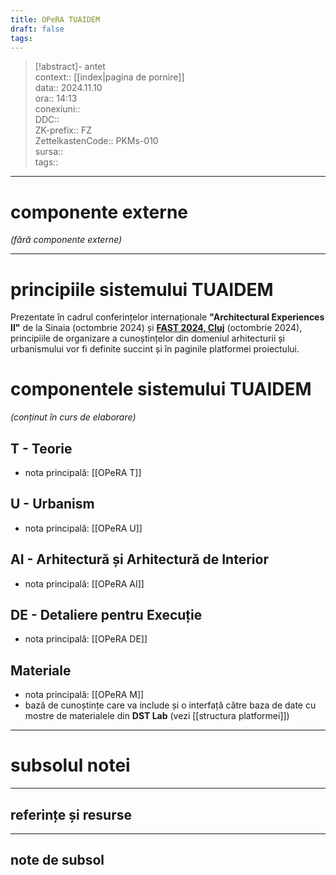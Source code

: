 ```yaml
---
title: OPeRA TUAIDEM
draft: false
tags: 
---
```

> [!abstract]- antet  
> context:: [[index|pagina de pornire]]   
> data:: 2024.11.10  
> ora:: 14:13  
> conexiuni::  
> DDC::  
> ZK-prefix::  FZ  
> ZettelkastenCode::  PKMs-010  
> sursa::  
> tags::  


---
# componente externe  
*(fără componente externe)*

---

# principiile sistemului TUAIDEM
Prezentate în  cadrul conferințelor internaționale **"Architectural Experiences II"** de la Sinaia (octombrie 2024) și **[FAST 2024, Cluj](https://fast.oar.archi/home/conferinta-stiintifica-fast/)** (octombrie 2024), principiile de organizare a cunoștințelor din domeniul arhitecturii și urbanismului vor fi definite succint și în paginile platformei proiectului.
# componentele sistemului TUAIDEM 
*(conținut în curs de elaborare)*
## T - Teorie  
- nota principală: [[OPeRA T]]  
## U - Urbanism  
- nota principală: [[OPeRA U]]  
## AI - Arhitectură și Arhitectură de Interior  
- nota principală: [[OPeRA AI]]  
## DE - Detaliere pentru Execuție  
- nota principală: [[OPeRA DE]]  
## Materiale  
- nota principală: [[OPeRA M]]  
- bază de cunoștințe care va include și o interfață către baza de date cu mostre de materialele din **DST Lab** (vezi [[structura platformei]])


---
# subsolul notei
---
## referințe și resurse


---
## note de subsol  